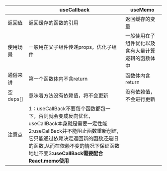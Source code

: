 
|  |  useCallback|useMemo  |
|--|--|--|
| 返回值|返回缓存的函数的引用  |返回缓存的变量 |
| 使用场景|一般用在父子组件传递props，优化子组件 |一般使用在子组件优化以及含有大量计算逻辑的函数体中|
|通俗来讲|第一个函数体内不含return|函数体内含return|
|空deps[]|意味着方法没有依赖值，将不会更新|没有依赖值，不会进行更新|
|注意点|1：useCallBack不要每个函数都包一下，否则就会变成反向优化，useCallBack本身就是需要一定性能2:useCallBack并不能阻止函数重新创建,它只能通过依赖决定返回新的函数还是旧的函数,从而在依赖不变的情况下保证函数地址不变3:**useCallBack需要配合React.memo使用**

 

<!--stackedit_data:
eyJoaXN0b3J5IjpbLTI5NjI2MzM0LC02ODg3NzAwMDEsLTUxND
UyODQ3OSwxMTgzNzkxNDgzXX0=
-->